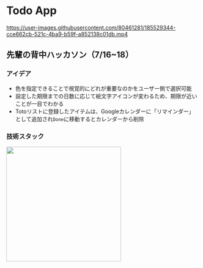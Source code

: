 # Todo App

https://user-images.githubusercontent.com/80461281/185529344-cce662cb-521c-4ba9-b59f-a852138c01db.mp4

## 先輩の背中ハッカソン（7/16~18）

### アイデア
- 色を指定できることで視覚的にどれが重要なのかをユーザー側で選択可能
- 設定した期限までの日数に応じて絵文字アイコンが変わるため、期限が近いことが一目でわかる
- Totoリストに登録したアイテムは、Googleカレンダーに「リマインダー」として追加され`Done`に移動するとカレンダーから削除

### 技術スタック
<img src="https://user-images.githubusercontent.com/80461281/179687249-b9be1ade-7b13-42fe-8768-41ad034c6ff2.JPG" width="300px">
